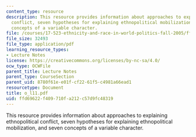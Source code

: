 ```yaml
---
content_type: resource
description: This resource provides information about approaches to explaining ethnopolitical
  conflict, seven hypotheses for explaining ethnopolitical mobilization, and seven
  concepts of a variable character.
file: /courses/17-523-ethnicity-and-race-in-world-politics-fall-2005/ffd69622f409710fa212c57d9fc48319_o_l11.pdf
file_size: 32493
file_type: application/pdf
learning_resource_types:
- Lecture Notes
license: https://creativecommons.org/licenses/by-nc-sa/4.0/
ocw_type: OCWFile
parent_title: Lecture Notes
parent_type: CourseSection
parent_uid: 8780f61e-e01f-cf22-61f5-c4981a66ead1
resourcetype: Document
title: o_l11.pdf
uid: ffd69622-f409-710f-a212-c57d9fc48319
---
```

This resource provides information about approaches to explaining ethnopolitical conflict, seven hypotheses for explaining ethnopolitical mobilization, and seven concepts of a variable character.